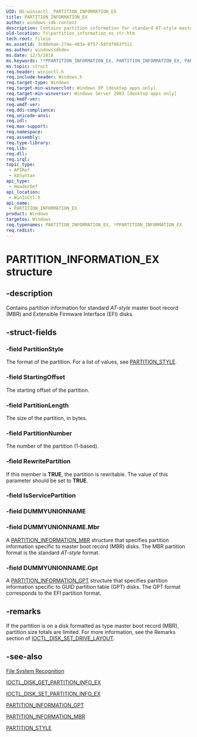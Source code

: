 ```yaml
---
UID: NS:winioctl._PARTITION_INFORMATION_EX
title: PARTITION_INFORMATION_EX
author: windows-sdk-content
description: Contains partition information for standard AT-style master boot record (MBR) and Extensible Firmware Interface (EFI) disks.
old-location: fs\partition_information_ex_str.htm
tech.root: fileio
ms.assetid: 3c88ebae-274e-403a-8f57-58fdf863f511
ms.author: windowssdkdev
ms.date: 12/5/2018
ms.keywords: "*PPARTITION_INFORMATION_EX, PARTITION_INFORMATION_EX, PARTITION_INFORMATION_EX structure [Files], _win32_partition_information_ex_str, base.partition_information_ex_str, fs.partition_information_ex_str, winioctl/PARTITION_INFORMATION_EX"
ms.topic: struct
req.header: winioctl.h
req.include-header: Windows.h
req.target-type: Windows
req.target-min-winverclnt: Windows XP [desktop apps only]
req.target-min-winversvr: Windows Server 2003 [desktop apps only]
req.kmdf-ver: 
req.umdf-ver: 
req.ddi-compliance: 
req.unicode-ansi: 
req.idl: 
req.max-support: 
req.namespace: 
req.assembly: 
req.type-library: 
req.lib: 
req.dll: 
req.irql: 
topic_type:
 - APIRef
 - kbSyntax
api_type:
 - HeaderDef
api_location:
 - WinIoCtl.h
api_name:
 - PARTITION_INFORMATION_EX
product: Windows
targetos: Windows
req.typenames: PARTITION_INFORMATION_EX, *PPARTITION_INFORMATION_EX
req.redist: 
---
```


# PARTITION_INFORMATION_EX structure


## -description


Contains partition information for standard <i>AT-style</i> master boot record (MBR) and Extensible Firmware Interface (EFI) disks.


## -struct-fields




### -field PartitionStyle

The format of the partition. For a list of values, see 
<a href="https://msdn.microsoft.com/254e4ea1-d0c8-4033-b8af-e5dbfb7c7da8">PARTITION_STYLE</a>.


### -field StartingOffset

The starting offset of the partition.


### -field PartitionLength

The size of the partition, in bytes.


### -field PartitionNumber

The number of the partition (1-based).


### -field RewritePartition

If this member is <b>TRUE</b>, the partition is rewritable. The value of this parameter should be set to <b>TRUE</b>.


### -field IsServicePartition

 


### -field DUMMYUNIONNAME

 


### -field DUMMYUNIONNAME.Mbr

A 
<a href="https://msdn.microsoft.com/5b74b06f-ef4c-44ab-95c6-49c050faf1f4">PARTITION_INFORMATION_MBR</a> structure that specifies partition information specific to master boot record (MBR) disks. The MBR partition format is the standard <i>AT-style</i> format.


### -field DUMMYUNIONNAME.Gpt

A 
<a href="https://msdn.microsoft.com/373b4eb3-af6d-4112-9787-f14c19972189">PARTITION_INFORMATION_GPT</a> structure that specifies partition information specific to GUID partition table (GPT) disks. The GPT format corresponds to the EFI partition format.


## -remarks



If the partition is on a disk formatted as type master boot record (MBR), partition size totals are limited. For more information, see the Remarks section of <a href="https://msdn.microsoft.com/8cace6a5-666a-4d35-a557-6bf0564dbe58">IOCTL_DISK_SET_DRIVE_LAYOUT</a>.




## -see-also




<a href="https://msdn.microsoft.com/a5b1e97c-f22a-4d90-a3f4-1589ad9d1cc3">File System Recognition</a>



<a href="https://msdn.microsoft.com/f84f8be6-2b01-4a20-8669-cb1a55c32907">IOCTL_DISK_GET_PARTITION_INFO_EX</a>



<a href="https://msdn.microsoft.com/6feec7a9-5b57-406b-bbea-04cf9cdaf56b">IOCTL_DISK_SET_PARTITION_INFO_EX</a>



<a href="https://msdn.microsoft.com/373b4eb3-af6d-4112-9787-f14c19972189">PARTITION_INFORMATION_GPT</a>



<a href="https://msdn.microsoft.com/5b74b06f-ef4c-44ab-95c6-49c050faf1f4">PARTITION_INFORMATION_MBR</a>



<a href="https://msdn.microsoft.com/254e4ea1-d0c8-4033-b8af-e5dbfb7c7da8">PARTITION_STYLE</a>
 

 

